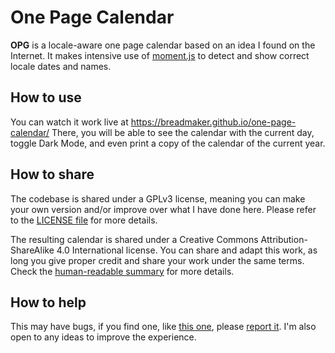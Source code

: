 # One Page Calendar

**OPG** is a locale-aware one page calendar based on an idea I found on the
Internet. It makes intensive use of [moment.js](https://momentjs.com/) to detect
and show correct locale dates and names.

## How to use

You can watch it work live at https://breadmaker.github.io/one-page-calendar/
There, you will be able to see the calendar with the current day, toggle Dark
Mode, and even print a copy of the calendar of the current year.

## How to share

The codebase is shared under a GPLv3 license, meaning you can make your own
version and/or improve over what I have done here. Please refer to the
[LICENSE file](https://github.com/BreadMaker/one-page-calendar/blob/master/LICENSE)
for more details.

The resulting calendar is shared under a Creative Commons Attribution-ShareAlike
4.0 International license. You can share and adapt this work, as long you give
proper credit and share your work under the same terms. Check the
[human-readable summary](https://creativecommons.org/licenses/by-sa/4.0/) for
more details.

## How to help

This may have bugs, if you find one, like
[this one](https://github.com/BreadMaker/one-page-calendar/issues/3), please
[report it](https://github.com/BreadMaker/one-page-calendar/issues/new). I'm
also open to any ideas to improve the experience.
